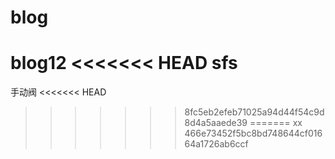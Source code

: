 # blog
blog12
<<<<<<< HEAD
sfs
=======
手动阀
<<<<<<< HEAD
>>>>>>> 8fc5eb2efeb71025a94d44f54c9d8d4a5aaede39
=======
xx
>>>>>>> 466e73452f5bc8bd748644cf01664a1726ab6ccf
